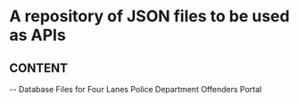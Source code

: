 # A repository of JSON files to be used as APIs

## CONTENT

-- Database Files for Four Lanes Police Department Offenders Portal
